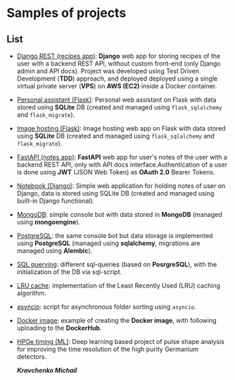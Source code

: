 # Samples of projects

## List

- [Django REST (recipes app)](https://github.com/kravchenmd/code-samples/tree/main/Django_REST_recipes): **Django** web app for storing recipes of the user with a backend REST API, without custom front-end (only Django admin and API docs). Project was developed using Test Driven Development (**TDD**) approach, and deployed deployed using a single virtual private server (**VPS**) on **AWS (EC2)** inside a Docker container.

- [Personal assistant (Flask)](https://github.com/kravchenmd/code-samples/tree/main/Personal%20assistant%20(Flask)): Personal
  web assistant on Flask with data stored using **SQLite** DB (created and managed using `flask_sqlalchemy`
  and `flask_migrate`).

- [Image hosting (Flask)](https://github.com/kravchenmd/code-samples/tree/main/Image%20hosting%20(Flask)): Image hosting
  web app on Flask with data stored using **SQLite** DB (created and managed using `flask_sqlalchemy`
  and `flask_migrate`).

- [FastAPI (notes app)](https://github.com/kravchenmd/code-samples/tree/main/FastAPI-Notes): **FastAPI** web app for user's notes of the user with a backend REST API, only with API docs interface.Authentication of a user is done using **JWT** (JSON Web Token) as **OAuth 2.0** Bearer Tokens.

- [Notebook (Django)](https://github.com/kravchenmd/code-samples/tree/main/Image%20hosting%20(Flask)): Simple web application for
  holding notes of user on Django, data is stored using SQLite DB (created and managed using built-in Django functional).

- [MongoDB](https://github.com/kravchenmd/code-samples/tree/main/MongoDB): simple console bot with data stored in **MongoDB** (managed using **mongoengine**).

- [PostgreSQL](https://github.com/kravchenmd/code-samples/tree/main/PostgreSQL): the same console bot but data storage is implemented using **PostgreSQL** (managed using **sqlalchemy**, migrations are managed using **Alembic**).

- [SQL querying](https://github.com/kravchenmd/code-samples/tree/main/SQL%20querying): different sql-queries (based
  on **PosrgreSQL**), with the initialization of the DB via sql-script.

- [LRU cache](https://github.com/kravchenmd/code-samples/tree/main/LRU%20cache): implementation of the Least Recently
  Used (LRU) caching algorithm.

- [asyncio](https://github.com/kravchenmd/code-samples/tree/main/asyncio): script for asynchronous folder sorting
  using `asyncio`.

- [Docker image](https://github.com/kravchenmd/code-samples/tree/main/Docker%20image%20(%2Bdocker%20hub%20upload)):
  example of creating the **Docker image**, with following uploading to the **DockerHub**.

- [HPGe timing (ML)](https://github.com/kravchenmd/code-samples/tree/main/HPGe%20timing%20(ML)): Deep learning based
  project of pulse shape analysis for improving the time resolution of the high purity Germanium detectors.

  **_Kravchenko Michail_**
